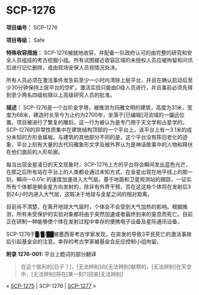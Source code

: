 # SCP-1276
                        


**项目编号：**  SCP-1276

**项目等级：**  Safe

**特殊收容措施：**  SCP-1276被就地收容，并配备一队政府认可的由完整的研究和安全人员组成的考古挖掘小组。所有试图接近收容区域的未授权人员应被拘留和问讯后进行记忆删除，或由现场安保人员视情况处决。

所有人员必须在激活事件发生前至少一小时内清除上层平台，并且在确认启动后至少30分钟保持上层平台的空旷。激活实验只能由D级人员进行，并且事前必须先得到至少两名四级权限以上高级研究人员的批准。

**描述：**  SCP-1276是一个台阶金字塔，被推测为玛雅文明的建筑，高度为31米，宽度为68米，建造时长至今为止约为2700年，坐落于[已编辑]河流域的一偏远位置。项目被进行了繁复的雕刻，这一行为被认为是专门用于天文学和占星学的。SCP-1276的异常性质集中在建筑结构顶部的一个平台上，该平台上有一3.1米的成分未知的方形金属板。与建筑的其他部分不同的是，这个平台没有陈旧老化的迹象，平台上刻有大量的古代玛雅象形文字及被外界认为是神话故事中的人物和拜伏在他们面前的人形轮廓。

每当出现金星凌日的天文现象时，SCP-1276上方的平台将会瞬间发出蓝色光芒，在那之后所有站在平台上的人类都会通过未知方式，在金星出现在地平线上的那一刻，瞬间一0.01*c* 的速度加速进入大气层。基于地面和卫星观测站的跟踪，一证实所有个体都是朝金星方向发射的，除非有外界干预，否在这这些个体将在发射后3到24小时内进入大气层，这取决于地球与金星之间的相对距离。

目前尚不清楚，在离开地球大气层时，个体会不会受到大气加热的影响。根据推测，所有未受保护的实验对象都将由于突然加速或者最终到来的窒息而死亡。目前正在研制一种能够使个体在发射过程中幸存的便携电子设备及星际通讯设备。

SCP-1276于█/█/██被墨西哥考古学家发现，在突发的导致3平民死亡的激活事故后引起基金会的注意。幸存的考古学家被基金会反应控制小组拘留。

**附录 1276-001:**  平台上题词的部分翻译


> 在这个胜利的[日子？]，[无法辨别]向[无法辨别]献祭的，[无法辨别]在天空中，[无法辨别]将在[某一刻?]回来[无法辨别]
> 



« [SCP-1275](/scp-1275) | SCP-1276 | [SCP-1277](/scp-1277) »





                    